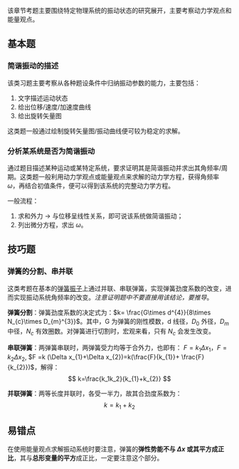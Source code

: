 该章节考题主要围绕特定物理系统的振动状态的研究展开，主要考察动力学观点和能量观点。

## 基本题

### 简谐振动的描述

该类习题主要考察从各种题设条件中归纳振动参数的能力，主要包括：

1. 文字描述运动状态
2. 给出位移/速度/加速度曲线
3. 给出旋转矢量图

这类题一般通过绘制旋转矢量图/振动曲线便可较为稳定的求解。

### 分析某系统是否为简谐振动

通过题目描述某种运动或某特定系统，要求证明其是简谐振动并求出其角频率/周期。这类题一般利用动力学观点或能量观点来求解的动力学方程，获得角频率 $\omega$，再结合初值条件，便可以得到该系统的完整动力学方程。

一般流程：
1. 求和外力 $\rightarrow$ 与位移呈线性关系，即可说该系统做简谐振动；
2. 列出微分方程，求出 $\omega$。

## 技巧题

### 弹簧的分割、串并联

这类考题在基本的[弹簧振子](简谐振动基本量#基本模型)上通过并联、串联弹簧，实现弹簧劲度系数的改变，进而实现振动系统角频率的改变。*注意证明题中不要直接用该结论，要推导*。

**弹簧分割**：弹簧劲度系数的决定式为：$k= \frac{G\times d^{4}}{8\times N_{c}\times D_{m}^{3}}$。其中，G 为弹簧的刚性模数，d 线径，$D_{0}$ 外径，$D_{m}$ 中径，$N_{c}$ 有效圈数。对弹簧进行切割时，宏观来看，只有 $N_{c}$ 会发生改变。

**串联弹簧**：两弹簧串联时，两弹簧受力均等于合外力，也即有： $F=k_{1}\Delta x_{1}$，$F=k_{2}\Delta x_{2}$, $F =k (\Delta x_{1}+\Delta x_{2})=k(\frac{F}{k_{1}}+ \frac{F}{k_{2}})$，解得：
$$
k=\frac{k_1k_2}{k_{1}+k_{2}}
$$

**并联弹簧**：两等长度并联时，各受一半力，故其合劲度系数为：
$$
k=k_{1}+k_{2}
$$

## 易错点

在使用能量观点求解振动系统时要注意，弹簧的**弹性势能不与 $\Delta x$  或其平方成正比**，其与**总形变量的平方**成正比，一定要注意这个部分。